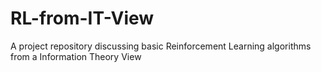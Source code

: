 # RL-from-IT-View
A project repository discussing basic Reinforcement Learning algorithms from a Information Theory View
